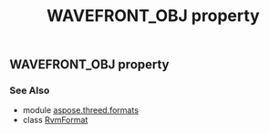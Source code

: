 ﻿---
title: WAVEFRONT_OBJ property
second_title: Aspose.3D for Python via .NET API References
description: 
type: docs
weight: 510
url: /python-net/aspose.threed.formats/rvmformat/wavefront_obj/
is_root: false
---

## WAVEFRONT_OBJ property


### See Also
* module [aspose.threed.formats](../../)
* class [RvmFormat](/3d/python-net/aspose.threed.formats/rvmformat)
